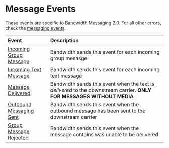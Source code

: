 # Message Events

These events are specific to Bandwidth Messaging 2.0.  For all other errors, check the [messaging events](../../apiCallbacks/messagingEvents.md).

| Event                                      | Description                                                                                                            |
|:-------------------------------------------|:-----------------------------------------------------------------------------------------------------------------------|
| [Incoming Group Message](incomingGroup.md) | Bandwidth sends this event for each incoming group mesasge                                                             |
| [Incoming Text Message](receiveSingle.md)  | Bandwidth sends this event for each incoming text message                                                              |
| [Message Delivered](msgDelivered.md)       | Bandwidth sends this event when the text is _delivered_ to the downstream carrier. **ONLY FOR MESSAGES WITHOUT MEDIA** |
| [Outbound Messaging Sent](outSent.md)      | Bandwidth sends this event when the outbound message has been sent to the downstream carrier                           |
| [Group Message Rejected](groupReject.md)   | Bandwidth sends this event when the message contains was unable to be delivered                                        |
